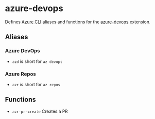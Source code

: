 azure-devops
============

Defines [Azure CLI][1] aliases and functions for the [azure-devops][2] extension.

Aliases
-------

### Azure DevOps

  - `azd` is short for `az devops`

### Azure Repos

  - `azr` is short for `az repos`

Functions
---------

  - `azr-pr-create` Creates a PR

[1]: https://docs.microsoft.com/en-us/cli/azure
[2]: https://docs.microsoft.com/en-us/cli/azure/ext/azure-devops/
